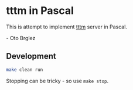 # tttm in Pascal

This is attempt to implement [tttm](https://tttm.dev) server in Pascal.

\- Oto Brglez

## Development

```bash
make clean run
```

Stopping can be tricky - so use `make stop`.
